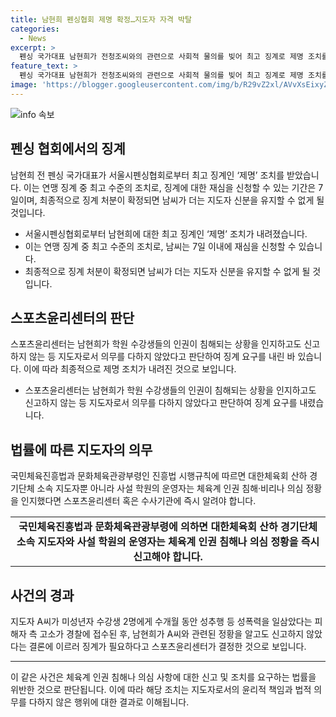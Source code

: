 ```yaml
---
title: 남현희 펜싱협회 제명 확정…지도자 자격 박탈
categories:
  - News
excerpt: >
  펜싱 국가대표 남현희가 전청조씨와의 관련으로 사회적 물의를 빚어 최고 징계로 제명 조치를 받았다. 서울시펜싱협회는 징계에 대한 재심 신청 기간을 7일로 명시했으며, 최종 징계 확정 시 남현희는 지도자 신분을 상실할 것으로 밝혔다. 7월 경찰에 접수된 미성년자 수강생 2명에 대한 성추행 등의 폭력행위와 관련하여 피해자는 고소를 제기했고, 이에 스포츠윤리센터는 남현희의 미흡한 의무 이행으로 징계가 필요하다는 결론을 내렸다.
feature_text: >
  펜싱 국가대표 남현희가 전청조씨와의 관련으로 사회적 물의를 빚어 최고 징계로 제명 조치를 받았다. 서울시펜싱협회는 징계에 대한 재심 신청 기간을 7일로 명시했으며, 최종 징계 확정 시 남현희는 지도자 신분을 상실할 것으로 밝혔다. 7월 경찰에 접수된 미성년자 수강생 2명에 대한 성추행 등의 폭력행위와 관련하여 피해자는 고소를 제기했고, 이에 스포츠윤리센터는 남현희의 미흡한 의무 이행으로 징계가 필요하다는 결론을 내렸다.
image: 'https://blogger.googleusercontent.com/img/b/R29vZ2xl/AVvXsEixyZcFfHzMRdzZMjFBmAUKJYCLCGyLL1o632UiGVXcaFdKo_bkvkuCioo0uUKlGfBVcT3P84aROyZIXSBEx3Aw5nCQ3pTgDom1WDC4m8eifvWiAmWEEVb4x6G_l8C0QH225ldMjyaFvpxGEBGNO37VmDTDMHGhJPq73UglMfDca1-0aw/s1600/blogspot.png'
---
```


<p><img src="https://blogger.googleusercontent.com/img/b/R29vZ2xl/AVvXsEixyZcFfHzMRdzZMjFBmAUKJYCLCGyLL1o632UiGVXcaFdKo_bkvkuCioo0uUKlGfBVcT3P84aROyZIXSBEx3Aw5nCQ3pTgDom1WDC4m8eifvWiAmWEEVb4x6G_l8C0QH225ldMjyaFvpxGEBGNO37VmDTDMHGhJPq73UglMfDca1-0aw/s1600/blogspot.png" alt="info 속보" /></p>

<h2 data-ke-size="size26">펜싱 협회에서의 징계</h2>

<p data-ke-size="size16">남현희 전 펜싱 국가대표가 서울시펜싱협회로부터 최고 징계인 ‘제명’ 조치를 받았습니다. 이는 연맹 징계 중 최고 수준의 조치로, 징계에 대한 재심을 신청할 수 있는 기간은 7일이며, 최종적으로 징계 처분이 확정되면 남씨가 더는 지도자 신분을 유지할 수 없게 될 것입니다.</p>

<ul>
  <li>서울시펜싱협회로부터 남현희에 대한 최고 징계인 ‘제명’ 조치가 내려졌습니다.</li>
  <li>이는 연맹 징계 중 최고 수준의 조치로, 남씨는 7일 이내에 재심을 신청할 수 있습니다.</li>
  <li>최종적으로 징계 처분이 확정되면 남씨가 더는 지도자 신분을 유지할 수 없게 될 것입니다.</li>
</ul>

<h2 data-ke-size="size26">스포츠윤리센터의 판단</h2>

<p data-ke-size="size16">스포츠윤리센터는 남현희가 학원 수강생들의 인권이 침해되는 상황을 인지하고도 신고하지 않는 등 지도자로서 의무를 다하지 않았다고 판단하여 징계 요구를 내린 바 있습니다. 이에 따라 최종적으로 제명 조치가 내려진 것으로 보입니다.</p>

<ul>
  <li>스포츠윤리센터는 남현희가 학원 수강생들의 인권이 침해되는 상황을 인지하고도 신고하지 않는 등 지도자로서 의무를 다하지 않았다고 판단하여 징계 요구를 내렸습니다.</li>
</ul>

<h2 data-ke-size="size26">법률에 따른 지도자의 의무</h2>

<p data-ke-size="size16">국민체육진흥법과 문화체육관광부령인 진흥법 시행규칙에 따르면 대한체육회 산하 경기단체 소속 지도자뿐 아니라 사설 학원의 운영자는 체육계 인권 침해·비리나 의심 정황을 인지했다면 스포츠윤리센터 혹은 수사기관에 즉시 알려야 합니다.</p>

<table>
  <tr>
    <td style="text-align: center; height: 17px;"><b>국민체육진흥법과 문화체육관광부령에 의하면 대한체육회 산하 경기단체 소속 지도자와 사설 학원의 운영자는 체육계 인권 침해나 의심 정황을 즉시 신고해야 합니다.</b></td>
  </tr>
</table>

<h2 data-ke-size="size26">사건의 경과</h2>

<p data-ke-size="size16">지도자 A씨가 미성년자 수강생 2명에게 수개월 동안 성추행 등 성폭력을 일삼았다는 피해자 측 고소가 경찰에 접수된 후, 남현희가 A씨와 관련된 정황을 알고도 신고하지 않았다는 결론에 이르러 징계가 필요하다고 스포츠윤리센터가 결정한 것으로 보입니다.</p>

<hr>

<p data-ke-size="size16">이 같은 사건은 체육계 인권 침해나 의심 사항에 대한 신고 및 조치를 요구하는 법률을 위반한 것으로 판단됩니다. 이에 따라 해당 조치는 지도자로서의 윤리적 책임과 법적 의무를 다하지 않은 행위에 대한 결과로 이해됩니다.</p>


